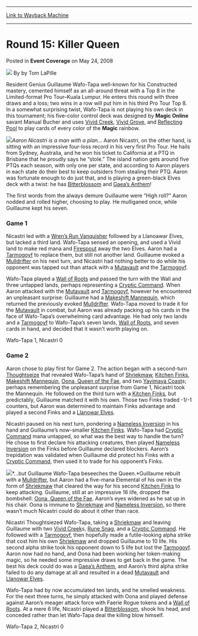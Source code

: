 
---
[Link to Wayback Machine](https://web.archive.org/web/20210503142144/https://magic.wizards.com/en/articles/archive/event-coverage/round-15-killer-queen-2008-05-24)

[_metadata_:author]:- "by Tom LaPille"
[_metadata_:description]:- "Resident Genius Guillaume Wafo-Tapa well-known for his Constructed mastery, cemented himself as an all-around threat with a Top 8 in the Limited-format Pro Tour–Kuala Lumpur. He enters this round with three draws and a loss; two wins in a row will put him in his third Pro Tour Top 8. In a somewhat surprising twist, Wafo-Tapa is not playing his own deck in this tournament; his"
[_metadata_:generator]:- "Drupal 7 (http://drupal.org)"
[_metadata_:node]:- "582456"
[_metadata_:publish_date]:- "2008-05-24"
[_metadata_:source]:- "div-main-content"
[_metadata_:title]:- "Round 15: Killer Queen"
[_metadata_:wayback_capture_timestamp]:- "2021-05-03 14:21:44"
[_metadata_:wayback_raw_url]:- "https://web.archive.org/web/20210503142144id_/https://magic.wizards.com/en/articles/archive/event-coverage/round-15-killer-queen-2008-05-24"
[_metadata_:wayback_url]:- "https://magic.wizards.com/en/articles/archive/event-coverage/round-15-killer-queen-2008-05-24"
---


Round 15: Killer Queen
======================



 Posted in **Event Coverage**
 on May 24, 2008 






![](https://media.magic.wizards.com/styles/auth_small/public/generic-avatar-150_188.png)
By by Tom LaPille











Resident Genius Guillaume Wafo-Tapa well-known for his Constructed mastery, cemented himself as an all-around threat with a Top 8 in the Limited-format Pro Tour–Kuala Lumpur. He enters this round with three draws and a loss; two wins in a row will put him in his third Pro Tour Top 8. In a somewhat surprising twist, Wafo-Tapa is not playing his own deck in this tournament; his five-color control deck was designed by **Magic Online** savant Manual Bucher and uses [Vivid Creek](http://gatherer.wizards.com/Pages/Card/Details.aspx?name=Vivid+Creek), [Vivid Grove](http://gatherer.wizards.com/Pages/Card/Details.aspx?name=Vivid+Grove), and [Reflecting Pool](http://gatherer.wizards.com/Pages/Card/Details.aspx?name=Reflecting+Pool) to play cards of every color of the **Magic** rainbow.


![](https://media.magic.wizards.com/image_legacy_migration/sideboard/images/pthol08/r15_nicastri.jpg)*Aaron Nicastri is a man with a plan...* Aaron Nicastri, on the other hand, is sitting with an impressive four-loss record in his very first Pro Tour. He hails from Sydney, Australia, and he won his ticket to California at a PTQ in Brisbane that he proudly says he “stole.” The island nation gets around five PTQs each season, with only one per state, and according to Aaron players in each state do their best to keep outsiders from stealing their PTQ. Aaron was fortunate enough to do just that, and is playing a green-black Elves deck with a twist: he has [Bitterblossom](http://gatherer.wizards.com/Pages/Card/Details.aspx?name=Bitterblossom) and [Gaea’s Anthem](http://gatherer.wizards.com/Pages/Card/Details.aspx?name=Gaea%E2%80%99s+Anthem)!


The first words from the always demure Guillaume were “High roll?” Aaron nodded and rolled higher, choosing to play. He mulliganed once, while Guillaume kept his seven.


### Game 1


Nicastri led with a [Wren’s Run Vanquisher](http://gatherer.wizards.com/Pages/Card/Details.aspx?name=Wren%E2%80%99s+Run+Vanquisher) followed by a Llanoawar Elves, but lacked a third land. Wafo-Tapa sensed an opening, and used a Vivid land to make red mana and [Firespout](http://gatherer.wizards.com/Pages/Card/Details.aspx?name=Firespout) away the two Elves. Aaron had a [Tarmogoyf](http://gatherer.wizards.com/Pages/Card/Details.aspx?name=Tarmogoyf) to replace them, but still not another land. Guillaume evoked a [Mulldrifter](http://gatherer.wizards.com/Pages/Card/Details.aspx?name=Mulldrifter) on his next turn, and Nicastri had nothing better to do while his opponent was tapped out than attack with a [Mutavault](http://gatherer.wizards.com/Pages/Card/Details.aspx?name=Mutavault) and the [Tarmogoyf](http://gatherer.wizards.com/Pages/Card/Details.aspx?name=Tarmogoyf). 


Wafo-Tapa played a [Wall of Roots](http://gatherer.wizards.com/Pages/Card/Details.aspx?name=Wall+of+Roots) and passed the turn with the Wall and three untapped lands, perhaps representing a [Cryptic Command](http://gatherer.wizards.com/Pages/Card/Details.aspx?name=Cryptic+Command). When Aaron attacked with the [Mutavault](http://gatherer.wizards.com/Pages/Card/Details.aspx?name=Mutavault) and [Tarmogoyf](http://gatherer.wizards.com/Pages/Card/Details.aspx?name=Tarmogoyf), however he encountered an unpleasant surprise: Guillaume had a [Makeshift Mannequin](http://gatherer.wizards.com/Pages/Card/Details.aspx?name=Makeshift+Mannequin), which returned the previously evoked [Mulldrifter](http://gatherer.wizards.com/Pages/Card/Details.aspx?name=Mulldrifter). Wafo-Tapa moved to trade it for the [Mutavault](http://gatherer.wizards.com/Pages/Card/Details.aspx?name=Mutavault) in combat, but Aaron was already packing up his cards in the face of Wafo-Tapa’s overwhelming card advantage. He had only two lands and a [Tarmogoyf](http://gatherer.wizards.com/Pages/Card/Details.aspx?name=Tarmogoyf) to Wafo-Tapa’s seven lands, [Wall of Roots](http://gatherer.wizards.com/Pages/Card/Details.aspx?name=Wall+of+Roots), and seven cards in hand, and decided that it wasn’t worth playing on.


Wafo-Tapa 1, Nicastri 0


### Game 2


Aaron chose to play first for Game 2. The action began with a second-turn [Thoughtseize](http://gatherer.wizards.com/Pages/Card/Details.aspx?name=Thoughtseize) that revealed Wafo-Tapa’s hand of [Shriekmaw](http://gatherer.wizards.com/Pages/Card/Details.aspx?name=Shriekmaw), [Kitchen Finks](http://gatherer.wizards.com/Pages/Card/Details.aspx?name=Kitchen+Finks), [Makeshift Mannequin](http://gatherer.wizards.com/Pages/Card/Details.aspx?name=Makeshift+Mannequin), [Oona, Queen of the Fae](http://gatherer.wizards.com/Pages/Card/Details.aspx?name=Oona%2C+Queen+of+the+Fae), and two [Yavimaya Coast](http://gatherer.wizards.com/Pages/Card/Details.aspx?name=Yavimaya+Coast)s; perhaps remembering the unpleasant surprise from Game 1, Nicastri took the Mannequin. He followed on the third turn with a [Kitchen Finks](http://gatherer.wizards.com/Pages/Card/Details.aspx?name=Kitchen+Finks), but predictably, Guillaume matched it with his own. Those two Finks traded -1/-1 counters, but Aaron was determined to maintain Finks advantage and played a second Finks and a [Llanowar Elves](http://gatherer.wizards.com/Pages/Card/Details.aspx?name=Llanowar+Elves). 


Nicastri paused on his next turn, pondering a [Nameless Inversion](http://gatherer.wizards.com/Pages/Card/Details.aspx?name=Nameless+Inversion) in his hand and Guillaume’s now-smaller [Kitchen Finks](http://gatherer.wizards.com/Pages/Card/Details.aspx?name=Kitchen+Finks). Wafo-Tapa had [Cryptic Command](http://gatherer.wizards.com/Pages/Card/Details.aspx?name=Cryptic+Command) mana untapped, so what was the best way to handle the turn? He chose to first declare his attacking creatures, then played [Nameless Inversion](http://gatherer.wizards.com/Pages/Card/Details.aspx?name=Nameless+Inversion) on the Finks before Guillaume declared blockers. Aaron’s trepidation was validated when Guillaume did protect his Finks with a [Cryptic Command](http://gatherer.wizards.com/Pages/Card/Details.aspx?name=Cryptic+Command), then used it to trade for his opponent’s Finks. 


![](https://media.magic.wizards.com/image_legacy_migration/sideboard/images/pthol08/r15_wafo-tapa.jpg)*...but Guillaume Wafo-Tapa beseeches the Queen.*Guillaume rebuilt with a [Mulldrifter](http://gatherer.wizards.com/Pages/Card/Details.aspx?name=Mulldrifter), but Aaron had a five-mana Elemental of his own in the form of [Shriekmaw](http://gatherer.wizards.com/Pages/Card/Details.aspx?name=Shriekmaw) that cleared the way for his second [Kitchen Finks](http://gatherer.wizards.com/Pages/Card/Details.aspx?name=Kitchen+Finks) to keep attacking. Guillaume, still at an impressive 16 life, dropped the bombshell: [Oona, Queen of the Fae](http://gatherer.wizards.com/Pages/Card/Details.aspx?name=Oona%2C+Queen+of+the+Fae). Aaron’s eyes widened as he sat up in his chair. Oona is immune to [Shriekmaw](http://gatherer.wizards.com/Pages/Card/Details.aspx?name=Shriekmaw) and [Nameless Inversion](http://gatherer.wizards.com/Pages/Card/Details.aspx?name=Nameless+Inversion), so there wasn’t much Nicastri could do about it other than race.


Nicastri Thoughtsiezed Wafo-Tapa, taking a [Shriekmaw](http://gatherer.wizards.com/Pages/Card/Details.aspx?name=Shriekmaw) and leaving Guillaume with two [Vivid Creek](http://gatherer.wizards.com/Pages/Card/Details.aspx?name=Vivid+Creek)s, [Rune Snag](http://gatherer.wizards.com/Pages/Card/Details.aspx?name=Rune+Snag), and a [Cryptic Command](http://gatherer.wizards.com/Pages/Card/Details.aspx?name=Cryptic+Command). He followed with a [Tarmogoyf](http://gatherer.wizards.com/Pages/Card/Details.aspx?name=Tarmogoyf), then hopefully made a futile-looking alpha strike that cost him his own [Shriekmaw](http://gatherer.wizards.com/Pages/Card/Details.aspx?name=Shriekmaw) and dropped Guillaume to 10 life. His second alpha strike took his opponent down to 5 life but lost the [Tarmogoyf](http://gatherer.wizards.com/Pages/Card/Details.aspx?name=Tarmogoyf). Aaron now had no hand, and Oona had been working her token-making magic, so he needed some impressive draws to get back in the game. The best his deck could do was a [Gaea’s Anthem](http://gatherer.wizards.com/Pages/Card/Details.aspx?name=Gaea%E2%80%99s+Anthem), and Aaron’s third alpha strike failed to do any damage at all and resulted in a dead [Mutavault](http://gatherer.wizards.com/Pages/Card/Details.aspx?name=Mutavault) and [Llanowar Elves](http://gatherer.wizards.com/Pages/Card/Details.aspx?name=Llanowar+Elves).


Wafo-Tapa had by now accumulated ten lands, and he smelled weakness. For the next three turns, he simply attacked with Oona and played defense against Aaron’s meager attack force with Faerie Rogue tokens and a [Wall of Roots](http://gatherer.wizards.com/Pages/Card/Details.aspx?name=Wall+of+Roots). At a mere 6 life, Nicastri played a [Bitterblossom](http://gatherer.wizards.com/Pages/Card/Details.aspx?name=Bitterblossom), shook his head, and conceded rather than let Wafo-Tapa deal the killing blow himself.


Wafo-Tapa 2, Nicastri 0







